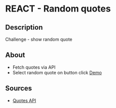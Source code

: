 # REACT - Random quotes

## Description

Challenge - show random quote

## About

- Fetch quotes via API
- Select random quote on button click
  [Demo](https://sandbox.cbolson.com/projects/random-quote/index.html)

## Sources

- [Quotes API](https://type.fit/api/quotes)
